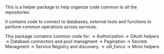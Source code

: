 This is a helper package to help organize code common to all the repositories.

It contains code to connect to databases, external tools and functions to perform common operations across services.

This package comatins common code for:
-> Authorization
-> OAuth helpers
-> Database connectors and pool managment
-> Pagination
-> Secrets Managment
-> Service Registry and discovery.
-> util_funcs
-> Minio helpers

